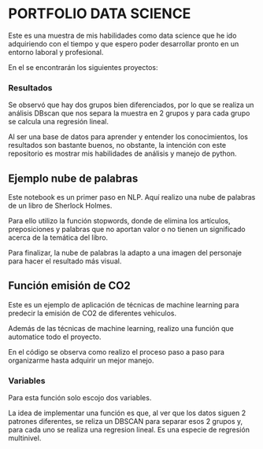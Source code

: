 # PORTFOLIO DATA SCIENCE

Este es una muestra de mis habilidades como data science que he ido adquiriendo con el tiempo y que espero poder desarrollar pronto en un entorno laboral y profesional.

En el se encontrarán los siguientes proyectos:

### Resultados

Se observó que hay dos grupos bien diferenciados, por lo que se realiza un análisis DBscan que nos separa la muestra en 2 grupos y para cada grupo se calcula una regresión lineal.

Al ser una base de datos para aprender y entender los conocimientos, los resultados son bastante buenos, no obstante, la intención con este repositorio es mostrar mis habilidades de análisis y manejo de python.

## Ejemplo nube de palabras

Este notebook es un primer paso en NLP. Aquí realizo una nube de palabras de un libro de Sherlock Holmes.

Para ello utilizo la función stopwords, donde de elimina los artículos, preposiciones y palabras que no aportan valor o no tienen un significado acerca de la temática del libro.

Para finalizar, la nube de palabras la adapto a una imagen del personaje para hacer el resultado más visual.

## Función emisión de CO2

Este es un ejemplo de aplicación de técnicas de machine learning para predecir la emisión de CO2 de diferentes vehiculos.

Además de las técnicas de machine learning, realizo una función que automatice todo el proyecto.

En el código se observa como realizo el proceso paso a paso para organizarme hasta adquirir un mejor manejo.

### Variables

Para esta función solo escojo dos variables.

La idea de implementar una función es que, al ver que los datos siguen 2 patrones diferentes, se reliza un DBSCAN para separar esos 2 grupos y, para cada uno se realiza una regresion lineal. Es una especie de regresión multinivel.

